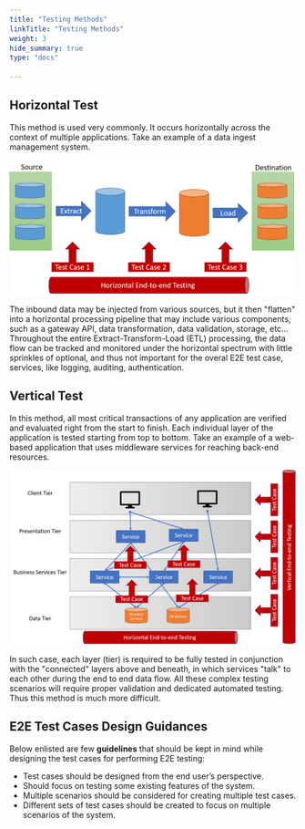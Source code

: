 ```yaml
---
title: "Testing Methods"
linkTitle: "Testing Methods"
weight: 3
hide_summary: true
type: "docs"

---
```

## Horizontal Test

This method is used very commonly. It occurs horizontally across the context of multiple applications. Take an example of a data ingest management system.

![Horizontal Test](/img/horizontal-e2e-testing.png)

The inbound data may be  injected from various sources, but it then "flatten" into a horizontal processing pipeline that may include various components, such as a gateway API, data transformation, data validation, storage, etc... Throughout the entire Extract-Transform-Load (ETL) processing, the data flow can be tracked and monitored under the horizontal spectrum with little sprinkles of optional, and thus not important for the overal E2E test case, services, like logging, auditing, authentication.

## Vertical Test

In this method, all most critical transactions of any application are verified and evaluated right from the start to finish. Each individual layer of the application is tested starting from top to bottom. Take an example of a web-based application that uses middleware services for reaching back-end resources.

![Vertical Test](/img/vertical-e2e-testing.png)

 In such case, each layer (tier) is required to be fully tested in conjunction with the "connected" layers above and beneath, in which services "talk" to each other during the end to end data flow. All these complex testing scenarios will require proper validation and dedicated automated testing. Thus this method is much more difficult.

## E2E Test Cases Design Guidances

Below enlisted are few **guidelines** that should be kept in mind while designing the test cases for performing E2E testing:

- Test cases should be designed from the end user’s perspective.
- Should focus on testing some existing features of the system.
- Multiple scenarios should be considered for creating multiple test cases.
- Different sets of test cases should be created to focus on multiple scenarios of the system.
